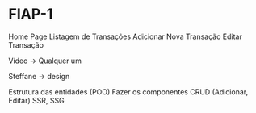 # FIAP-1


Home Page
Listagem de Transações
Adicionar Nova Transação
Editar Transação

Vídeo  -> Qualquer um

Steffane -> design


Estrutura das entidades (POO)
Fazer os componentes
CRUD (Adicionar, Editar)
SSR, SSG
